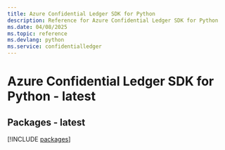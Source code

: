 ```yaml
---
title: Azure Confidential Ledger SDK for Python
description: Reference for Azure Confidential Ledger SDK for Python
ms.date: 04/08/2025
ms.topic: reference
ms.devlang: python
ms.service: confidentialledger
---
```

# Azure Confidential Ledger SDK for Python - latest
## Packages - latest
[!INCLUDE [packages](confidential-ledger-index.md)]